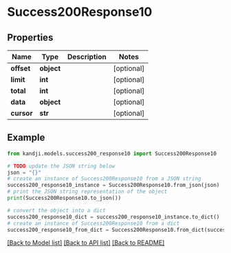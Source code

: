 # Success200Response10


## Properties

Name | Type | Description | Notes
------------ | ------------- | ------------- | -------------
**offset** | **object** |  | [optional] 
**limit** | **int** |  | [optional] 
**total** | **int** |  | [optional] 
**data** | **object** |  | [optional] 
**cursor** | **str** |  | [optional] 

## Example

```python
from kandji.models.success200_response10 import Success200Response10

# TODO update the JSON string below
json = "{}"
# create an instance of Success200Response10 from a JSON string
success200_response10_instance = Success200Response10.from_json(json)
# print the JSON string representation of the object
print(Success200Response10.to_json())

# convert the object into a dict
success200_response10_dict = success200_response10_instance.to_dict()
# create an instance of Success200Response10 from a dict
success200_response10_from_dict = Success200Response10.from_dict(success200_response10_dict)
```
[[Back to Model list]](../README.md#documentation-for-models) [[Back to API list]](../README.md#documentation-for-api-endpoints) [[Back to README]](../README.md)


